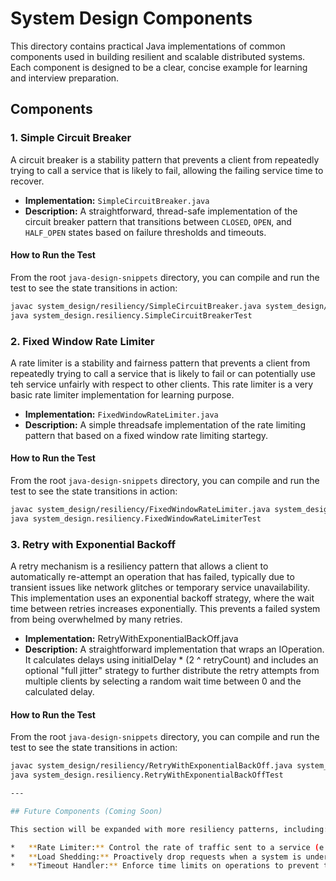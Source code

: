 # System Design Components

This directory contains practical Java implementations of common components used in building resilient and scalable distributed systems. Each component is designed to be a clear, concise example for learning and interview preparation.

## Components

### 1. Simple Circuit Breaker

A circuit breaker is a stability pattern that prevents a client from repeatedly trying to call a service that is likely to fail, allowing the failing service time to recover.

*   **Implementation:** `SimpleCircuitBreaker.java`
*   **Description:** A straightforward, thread-safe implementation of the circuit breaker pattern that transitions between `CLOSED`, `OPEN`, and `HALF_OPEN` states based on failure thresholds and timeouts.

#### How to Run the Test

From the root `java-design-snippets` directory, you can compile and run the test to see the state transitions in action:

```bash
javac system_design/resiliency/SimpleCircuitBreaker.java system_design/resiliency/SimpleCircuitBreakerTest.java
java system_design.resiliency.SimpleCircuitBreakerTest
```

### 2. Fixed Window Rate Limiter

A rate limiter is a stability and fairness pattern that prevents a client from repeatedly trying to call a service that is likely to fail or can potentially use teh service unfairly with respect to other clients. This rate limiter is a very basic rate limiter implementation for learning purpose.

*   **Implementation:** `FixedWindowRateLimiter.java`
*   **Description:** A simple threadsafe implementation of the rate limiting pattern that based on a fixed window rate limiting startegy.

#### How to Run the Test

From the root `java-design-snippets` directory, you can compile and run the test to see the state transitions in action:

```bash
javac system_design/resiliency/FixedWindowRateLimiter.java system_design/resiliency/FixedWindowRateLimiterTest.java
java system_design.resiliency.FixedWindowRateLimiterTest
```

### 3. Retry with Exponential Backoff 
A retry mechanism is a resiliency pattern that allows a client to automatically re-attempt an operation that has failed, typically due to transient issues like network glitches or temporary service unavailability. 
This implementation uses an exponential backoff strategy, where the wait time between retries increases exponentially. This prevents a failed system from being overwhelmed by many retries. 
*  **Implementation:** RetryWithExponentialBackOff.java 
*  **Description:** A straightforward implementation that wraps an IOperation. It calculates delays using initialDelay * (2 ^ retryCount) and includes an optional "full jitter" strategy to further distribute the retry attempts from multiple clients by selecting a random wait time between 0 and the calculated delay. 

#### How to Run the Test 

From the root `java-design-snippets` directory, you can compile and run the test to see the state transitions in action:

```bash 
javac system_design/resiliency/RetryWithExponentialBackOff.java system_design/resiliency/RetryWithExponentialBackOffTest.java 
java system_design.resiliency.RetryWithExponentialBackOffTest

---

## Future Components (Coming Soon)

This section will be expanded with more resiliency patterns, including:

*   **Rate Limiter:** Control the rate of traffic sent to a service (e.g., using Token Bucket or Leaky Bucket algorithms).
*   **Load Shedding:** Proactively drop requests when a system is under heavy load to maintain stability for the remaining traffic.
*   **Timeout Handler:** Enforce time limits on operations to prevent threads from being blocked indefinitely.
